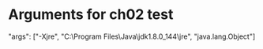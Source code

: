 # Arguments for ch02 test
"args": ["-Xjre", "C:\\Program Files\\Java\\jdk1.8.0_144\\jre", "java.lang.Object"]